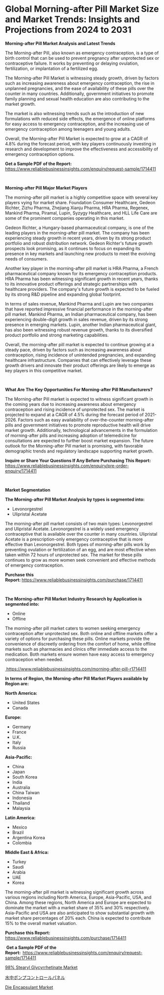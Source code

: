 <p><h1>Global Morning-after Pill Market Size and Market Trends: Insights and Projections from 2024 to 2031</h1></p><p><strong>Morning-after Pill Market Analysis and Latest Trends</strong></p>
<p><p>The Morning-after Pill, also known as emergency contraception, is a type of birth control that can be used to prevent pregnancy after unprotected sex or contraceptive failure. It works by preventing or delaying ovulation, fertilization, or implantation of a fertilized egg.</p><p>The Morning-after Pill Market is witnessing steady growth, driven by factors such as increasing awareness about emergency contraception, the rise in unplanned pregnancies, and the ease of availability of these pills over the counter in many countries. Additionally, government initiatives to promote family planning and sexual health education are also contributing to the market growth.</p><p>The market is also witnessing trends such as the introduction of new formulations with reduced side effects, the emergence of online platforms for easy access to emergency contraception, and the increasing use of emergency contraception among teenagers and young adults.</p><p>Overall, the Morning-after Pill Market is expected to grow at a CAGR of 4.8% during the forecast period, with key players continuously investing in research and development to improve the effectiveness and accessibility of emergency contraception options.</p></p>
<p><strong>Get a Sample PDF of the Report:&nbsp;</strong> <a href="https://www.reliablebusinessinsights.com/enquiry/request-sample/1714411">https://www.reliablebusinessinsights.com/enquiry/request-sample/1714411</a></p>
<p>&nbsp;</p>
<p><strong>Morning-after Pill Major Market Players</strong></p>
<p><p>The morning-after pill market is a highly competitive space with several key players vying for market share. Foundation Consumer Healthcare, Gedeon Richter, Zizhu Pharma, Zhejiang Xianju Pharma, HRA Pharma, Regenex, Mankind Pharma, Piramal, Lupin, Syzygy Healthcare, and HLL Life Care are some of the prominent companies operating in this market.</p><p>Gedeon Richter, a Hungary-based pharmaceutical company, is one of the leading players in the morning-after pill market. The company has been experiencing steady growth in recent years, driven by its strong product portfolio and robust distribution network. Gedeon Richter's future growth prospects look promising, as it continues to focus on expanding its presence in key markets and launching new products to meet the evolving needs of consumers.</p><p>Another key player in the morning-after pill market is HRA Pharma, a French pharmaceutical company known for its emergency contraception products. HRA Pharma has been witnessing significant growth in recent years, thanks to its innovative product offerings and strategic partnerships with healthcare providers. The company's future growth is expected to be fueled by its strong R&D pipeline and expanding global footprint.</p><p>In terms of sales revenue, Mankind Pharma and Lupin are two companies that have reported impressive financial performance in the morning-after pill market. Mankind Pharma, an Indian pharmaceutical company, has been experiencing double-digit growth in sales revenue, driven by its strong presence in emerging markets. Lupin, another Indian pharmaceutical giant, has also been witnessing robust revenue growth, thanks to its diversified product portfolio and strong marketing capabilities.</p><p>Overall, the morning-after pill market is expected to continue growing at a steady pace, driven by factors such as increasing awareness about contraception, rising incidence of unintended pregnancies, and expanding healthcare infrastructure. Companies that can effectively leverage these growth drivers and innovate their product offerings are likely to emerge as key players in this competitive market.</p></p>
<p>&nbsp;</p>
<p><strong>What Are The Key Opportunities For Morning-after Pill Manufacturers?</strong></p>
<p><p>The Morning-after Pill market is expected to witness significant growth in the coming years due to increasing awareness about emergency contraception and rising incidence of unprotected sex. The market is projected to expand at a CAGR of 4.5% during the forecast period of 2021-2026. Factors such as easy availability of over-the-counter morning-after pills and government initiatives to promote reproductive health will drive market growth. Additionally, technological advancements in the formulation of morning-after pills and increasing adoption of telemedicine for consultations are expected to further boost market expansion. The future outlook for the Morning-after Pill market is promising, with favorable demographic trends and regulatory landscape supporting market growth.</p></p>
<p><strong>Inquire or Share Your Questions If Any Before Purchasing This Report:</strong> <a href="https://www.reliablebusinessinsights.com/enquiry/pre-order-enquiry/1714411">https://www.reliablebusinessinsights.com/enquiry/pre-order-enquiry/1714411</a></p>
<p>&nbsp;</p>
<p><strong>Market Segmentation</strong></p>
<p><strong>The Morning-after Pill Market Analysis by types is segmented into:</strong></p>
<p><ul><li>Levonorgestrel</li><li>Ulipristal Acetate</li></ul></p>
<p><p>The morning-after pill market consists of two main types: Levonorgestrel and Ulipristal Acetate. Levonorgestrel is a widely used emergency contraceptive that is available over the counter in many countries. Ulipristal Acetate is a prescription-only emergency contraceptive that is more effective than Levonorgestrel. Both types of morning-after pills work by preventing ovulation or fertilization of an egg, and are most effective when taken within 72 hours of unprotected sex. The market for these pills continues to grow as more women seek convenient and effective methods of emergency contraception.</p></p>
<p><strong>Purchase this Report:&nbsp;</strong><a href="https://www.reliablebusinessinsights.com/purchase/1714411">https://www.reliablebusinessinsights.com/purchase/1714411</a></p>
<p>&nbsp;</p>
<p><strong>The Morning-after Pill Market Industry Research by Application is segmented into:</strong></p>
<p><ul><li>Online</li><li>Offline</li></ul></p>
<p><p>The morning-after pill market caters to women seeking emergency contraception after unprotected sex. Both online and offline markets offer a variety of options for purchasing these pills. Online markets provide the convenience of discreetly ordering from the comfort of home, while offline markets such as pharmacies and clinics offer immediate access to the medication. Both markets ensure women have easy access to emergency contraception when needed.</p></p>
<p><a href="https://www.reliablebusinessinsights.com/morning-after-pill-r1714411">&nbsp;https://www.reliablebusinessinsights.com/morning-after-pill-r1714411</a></p>
<p><strong>In terms of Region, the Morning-after Pill Market Players available by Region are:</strong></p>
<p>
    <p> <strong> North America: </strong>
        <ul>
            <li>United States</li>
            <li>Canada</li>
        </ul>
        </p> 
    <p> <strong> Europe: </strong>
        <ul>
            <li>Germany</li>
            <li>France</li>
            <li>U.K.</li>
            <li>Italy</li>
            <li>Russia</li>
        </ul>
        </p> 
    <p> <strong> Asia-Pacific: </strong>
        <ul>
            <li>China</li>
            <li>Japan</li>
            <li>South Korea</li>
            <li>India</li>
            <li>Australia</li>
            <li>China Taiwan</li>
            <li>Indonesia</li>
            <li>Thailand</li>
            <li>Malaysia</li>
        </ul>
        </p> 
    <p> <strong> Latin America: </strong>
        <ul>
            <li>Mexico</li>
            <li>Brazil</li>
            <li>Argentina Korea</li>
            <li>Colombia</li>
        </ul>
        </p> 
    <p> <strong> Middle East & Africa: </strong>
        <ul>
            <li>Turkey</li>
            <li>Saudi</li>
            <li>Arabia</li>
            <li>UAE</li>
            <li>Korea</li>
        </ul>
    </p>
    </p>
<p><p>The morning-after pill market is witnessing significant growth across various regions including North America, Europe, Asia-Pacific, USA, and China. Among these regions, North America and Europe are expected to dominate the market with a market share of 35% and 30% respectively. Asia-Pacific and USA are also anticipated to show substantial growth with market share percentages of 20% each. China is expected to contribute 15% to the overall market valuation.</p></p>
<p><strong>Purchase this Report: </strong><a href="https://www.reliablebusinessinsights.com/purchase/1714411">https://www.reliablebusinessinsights.com/purchase/1714411</a></p>
<p>&nbsp;<strong>Get a Sample PDF of the Report:&nbsp;&nbsp;</strong><a href="https://www.reliablebusinessinsights.com/enquiry/request-sample/1714411">https://www.reliablebusinessinsights.com/enquiry/request-sample/1714411</a></p>
<p><strong></strong></p>
<p><p><a href="https://github.com/LibbySpencer2018/Market-Research-Report-List-1/blob/main/98-stearyl-glycyrrhetinate-market.md">98% Stearyl Glycyrrhetinate Market</a></p><p><a href="https://github.com/ihabdkwlxs948/Market-Research-Report-List-2/blob/main/8637893113341.md">水中ポンプコントロールパネル</a></p><p><a href="https://view.publitas.com/reportprime-1/die-encapsulant-market-size-share-analysis-growth-trends-forecasts-2024-2031/">Die Encapsulant Market</a></p></p>